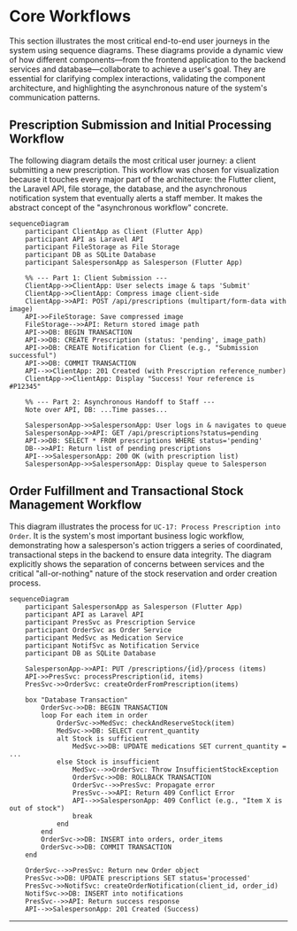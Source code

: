 # Core Workflows

This section illustrates the most critical end-to-end user journeys in the system using sequence diagrams. These diagrams provide a dynamic view of how different components—from the frontend application to the backend services and database—collaborate to achieve a user's goal. They are essential for clarifying complex interactions, validating the component architecture, and highlighting the asynchronous nature of the system's communication patterns.

## Prescription Submission and Initial Processing Workflow

The following diagram details the most critical user journey: a client submitting a new prescription. This workflow was chosen for visualization because it touches every major part of the architecture: the Flutter client, the Laravel API, file storage, the database, and the asynchronous notification system that eventually alerts a staff member. It makes the abstract concept of the "asynchronous workflow" concrete.

```mermaid
sequenceDiagram
    participant ClientApp as Client (Flutter App)
    participant API as Laravel API
    participant FileStorage as File Storage
    participant DB as SQLite Database
    participant SalespersonApp as Salesperson (Flutter App)

    %% --- Part 1: Client Submission ---
    ClientApp->>ClientApp: User selects image & taps 'Submit'
    ClientApp->>ClientApp: Compress image client-side
    ClientApp->>API: POST /api/prescriptions (multipart/form-data with image)
    API->>FileStorage: Save compressed image
    FileStorage-->>API: Return stored image path
    API->>DB: BEGIN TRANSACTION
    API->>DB: CREATE Prescription (status: 'pending', image_path)
    API->>DB: CREATE Notification for Client (e.g., "Submission successful")
    API->>DB: COMMIT TRANSACTION
    API-->>ClientApp: 201 Created (with Prescription reference_number)
    ClientApp->>ClientApp: Display "Success! Your reference is #P12345"

    %% --- Part 2: Asynchronous Handoff to Staff ---
    Note over API, DB: ...Time passes...

    SalespersonApp->>SalespersonApp: User logs in & navigates to queue
    SalespersonApp->>API: GET /api/prescriptions?status=pending
    API->>DB: SELECT * FROM prescriptions WHERE status='pending'
    DB-->>API: Return list of pending prescriptions
    API-->>SalespersonApp: 200 OK (with prescription list)
    SalespersonApp->>SalespersonApp: Display queue to Salesperson
```

## Order Fulfillment and Transactional Stock Management Workflow

This diagram illustrates the process for `UC-17: Process Prescription into Order`. It is the system's most important business logic workflow, demonstrating how a salesperson's action triggers a series of coordinated, transactional steps in the backend to ensure data integrity. The diagram explicitly shows the separation of concerns between services and the critical "all-or-nothing" nature of the stock reservation and order creation process.

```mermaid
sequenceDiagram
    participant SalespersonApp as Salesperson (Flutter App)
    participant API as Laravel API
    participant PresSvc as Prescription Service
    participant OrderSvc as Order Service
    participant MedSvc as Medication Service
    participant NotifSvc as Notification Service
    participant DB as SQLite Database

    SalespersonApp->>API: PUT /prescriptions/{id}/process (items)
    API->>PresSvc: processPrescription(id, items)
    PresSvc->>OrderSvc: createOrderFromPrescription(items)

    box "Database Transaction"
        OrderSvc->>DB: BEGIN TRANSACTION
        loop For each item in order
            OrderSvc->>MedSvc: checkAndReserveStock(item)
            MedSvc->>DB: SELECT current_quantity
            alt Stock is sufficient
                MedSvc->>DB: UPDATE medications SET current_quantity = ...
            else Stock is insufficient
                MedSvc-->>OrderSvc: Throw InsufficientStockException
                OrderSvc->>DB: ROLLBACK TRANSACTION
                OrderSvc-->>PresSvc: Propagate error
                PresSvc-->>API: Return 409 Conflict Error
                API-->>SalespersonApp: 409 Conflict (e.g., "Item X is out of stock")
                break
            end
        end
        OrderSvc->>DB: INSERT into orders, order_items
        OrderSvc->>DB: COMMIT TRANSACTION
    end

    OrderSvc-->>PresSvc: Return new Order object
    PresSvc->>DB: UPDATE prescriptions SET status='processed'
    PresSvc->>NotifSvc: createOrderNotification(client_id, order_id)
    NotifSvc->>DB: INSERT into notifications
    PresSvc-->>API: Return success response
    API-->>SalespersonApp: 201 Created (Success)
```

---
